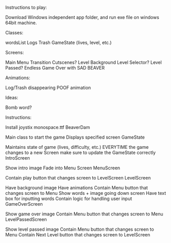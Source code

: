 Instructions to play:

Download Windows independent app folder, and run exe file on windows 64bit machine.

Classes:

wordsList Logs Trash GameState (lives, level, etc.)

Screens:

Main Menu Transition Cutscenes? Level Background Level Selector? Level Passed? Endless Game Over with SAD BEAVER

Animations:

Log/Trash disappearing POOF animation

Ideas:

Bomb word?

Instructions:

Install joystix monospace.ttf
BeaverDam

Main class to start the game
Displays specified screen
GameState

Maintains state of game (lives, difficulty, etc.)
EVERYTIME the game changes to a new Screen make sure to update the GameState correctly
IntroScreen

Show intro image
Fade into Menu Screen
MenuScreen

Contain play button that changes screen to LevelScreen
LevelScreen

Have background image
Have animations
Contain Menu button that changes screen to Menu
Show words + image going down screen
Have text box for inputting words
Contain logic for handling user input
GameOverScreen

Show game over image
Contain Menu button that changes screen to Menu
LevelPassedScreen

Show level passed image
Contain Menu button that changes screen to Menu
Contain Next Level button that changes screen to LevelScreen
